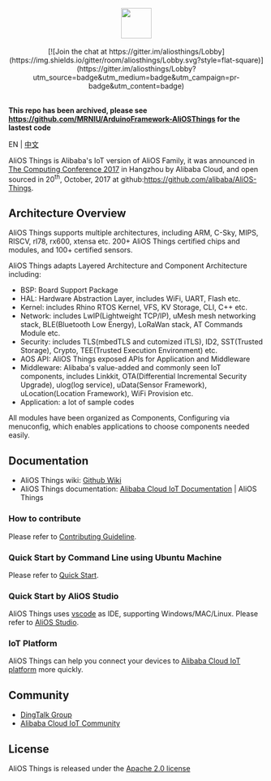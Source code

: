 <br/>
<div align="center">
  <img src="https://img.alicdn.com/tfs/TB1e1U7vyAnBKNjSZFvXXaTKXXa-973-200.png" height="60">
</div>
<br/>
<div align="center">
[![Join the chat at https://gitter.im/aliosthings/Lobby](https://img.shields.io/gitter/room/aliosthings/Lobby.svg?style=flat-square)](https://gitter.im/aliosthings/Lobby?utm_source=badge&utm_medium=badge&utm_campaign=pr-badge&utm_content=badge)

</div>
<br/>



**This repo has been archived, please see https://github.com/MRNIU/ArduinoFramework-AliOSThings for the lastest code**



EN | [中文](./README-zh.md)

AliOS Things is Alibaba's IoT version of AliOS Family, it was announced in [The Computing Conference 2017](https://yunqi.aliyun.com) in Hangzhou by Alibaba Cloud, and open sourced in 20<sup>th</sup>, October, 2017 at github:https://github.com/alibaba/AliOS-Things.

## Architecture Overview

AliOS Things supports multiple architectures, including ARM, C-Sky, MIPS, RISCV, rl78, rx600, xtensa etc. 200+ AliOS Things certified chips and modules, and 100+ certified sensors.

AliOS Things adapts Layered Architecture and Component Architecture including:

- BSP: Board Support Package
- HAL: Hardware Abstraction Layer, includes WiFi, UART, Flash etc.
- Kernel: includes Rhino RTOS Kernel, VFS, KV Storage, CLI, C++ etc. 
- Network: includes LwIP(Lightweight TCP/IP), uMesh mesh networking stack, BLE(Bluetooth Low Energy), LoRaWan stack, AT Commands Module etc.
- Security: includes TLS(mbedTLS and cutomized iTLS), ID2, SST(Trusted Storage), Crypto, TEE(Trusted Execution Environment) etc.
- AOS API: AliOS Things exposed APIs for Application and Middleware
- Middleware: Alibaba's value-added and commonly seen IoT components, includes Linkkit, OTA(Differential Incremental Security Upgrade), ulog(log service), uData(Sensor Framework), uLocation(Location Framework), WiFi Provision etc.
- Application: a lot of sample codes

All modules have been organized as Components, Configuring via menuconfig, which enables applications to choose components needed easily.

## Documentation

- AliOS Things wiki: [Github Wiki](https://github.com/alibaba/AliOS-Things/wiki)
- AliOS Things documentation: [Alibaba Cloud IoT Documentation](https://dev.iot.aliyun.com/doc) | AliOS Things

### How to contribute

Please refer to [Contributing Guideline](https://github.com/alibaba/AliOS-Things/wiki/contributing).

### Quick Start by Command Line using Ubuntu Machine

Please refer to [Quick Start](https://github.com/alibaba/AliOS-Things/wiki/Quick-Start).

### Quick Start by AliOS Studio

AliOS Things uses [vscode](https://code.visualstudio.com/) as IDE, supporting Windows/MAC/Linux.
Please refer to [AliOS Studio](https://github.com/alibaba/AliOS-Things/wiki/AliOS-Things-Studio).

### IoT Platform

AliOS Things can help you connect your devices to [Alibaba Cloud IoT platform](https://iot.console.aliyun.com/quick_start) more quickly.

## Community

* [DingTalk Group](https://img.alicdn.com/tfs/TB1X2HOhYPpK1RjSZFFXXa5PpXa-970-1280.png)
* [Alibaba Cloud IoT Community](https://developer.aliyun.com/group/aliiot)

## License

  AliOS Things is released under the [Apache 2.0 license](LICENSE)